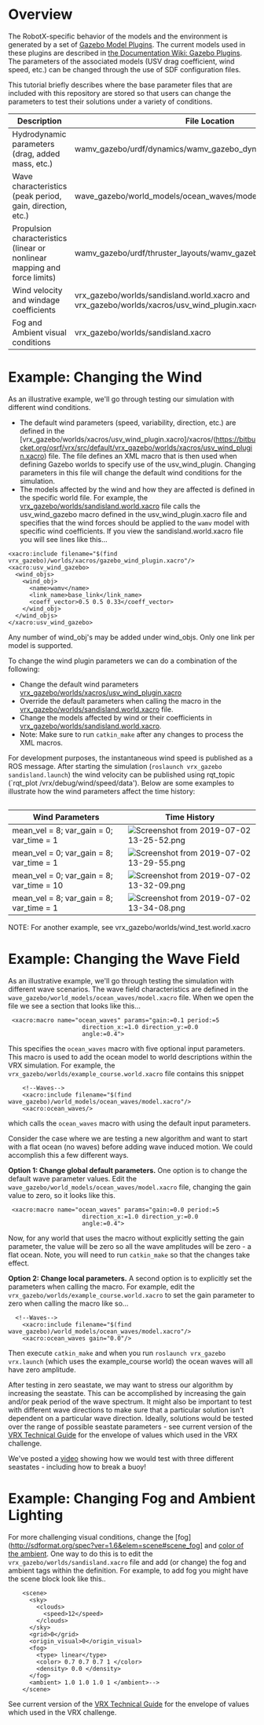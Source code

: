 # Overview #

The RobotX-specific behavior of the models and the environment is generated by a set of [Gazebo Model Plugins](http://gazebosim.org/tutorials?tut=plugins_hello_world).  The current models used in these plugins are described in [the Documentation Wiki: Gazebo Plugins](https://bitbucket.org/osrf/vrx/wiki/VRXGazeboPlugins).  The parameters of the associated models (USV drag coefficient, wind speed, etc.) can be changed through the use of SDF configuration files.

This tutorial briefly describes where the base parameter files that are included with this repository are stored so that users can change the parameters to test their solutions under a variety of conditions.

| Description | File Location | Notes |
|-------------|---------------|------ |
| Hydrodynamic parameters (drag, added mass, etc.) | wamv_gazebo/urdf/dynamics/wamv_gazebo_dynamics_plugin.xacro | Current parameters based on FAU Publication https://doi.org/10.1016/j.oceaneng.2016.09.037 |
| Wave characteristics (peak period, gain, direction, etc.) | wave_gazebo/world_models/ocean_waves/model.xacro | See current version of the [VRX Technical Guide](https://bitbucket.org/osrf/vrx/wiki/documentation) for the envelope of values which used in the VRX challenge. |
| Propulsion characteristics (linear or nonlinear mapping and force limits) | wamv_gazebo/urdf/thruster_layouts/wamv_gazebo_thruster_config.xacro | Nonlinear mapping is based on experimental results from FAU https://doi.org/10.1016/j.oceaneng.2016.09.037 |
| Wind velocity and windage coefficients | vrx_gazebo/worlds/sandisland.world.xacro and vrx_gazebo/worlds/xacros/usv_wind_plugin.xacro | Windage coefficeints from same FAU report https://doi.org/10.1016/j.oceaneng.2016.09.037 |
| Fog and Ambient visual conditions | vrx_gazebo/worlds/sandisland.xacro | See current version of the [VRX Technical Guide](https://bitbucket.org/osrf/vrx/wiki/documentation) for the envelope of values which used in the VRX challenge.


# Example: Changing the Wind #
As an illustrative example, we'll go through testing our simulation with different wind conditions.  

 * The default wind parameters (speed, variability, direction, etc.) are defined in the [vrx_gazebo/worlds/xacros/usv_wind_plugin.xacro]/xacros/(https://bitbucket.org/osrf/vrx/src/default/vrx_gazebo/worlds/xacros/usv_wind_plugin.xacro) file.  The file defines an XML macro that is then used when defining Gazebo worlds to specify use of the usv_wind_plugin.  Changing parameters in this file will change the default wind conditions for the simulation.
 * The models affected by the wind and how they are affected is defined in the specific world file.  For example, the [vrx_gazebo/worlds/sandisland.world.xacro](https://bitbucket.org/osrf/vrx/src/default/vrx_gazebo/worlds/sandisland.world.xacro) file calls the usv_wind_gazebo macro defined in the usv_wind_plugin.xacro file and specifies that the wind forces should be applied to the `wamv` model with specific wind coefficients. If you view the sandisland.world.xacro file you will see lines like this...

```
<xacro:include filename="$(find vrx_gazebo)/worlds/xacros/gazebo_wind_plugin.xacro"/>
<xacro:usv_wind_gazebo>
  <wind_objs>
    <wind_obj>         
      <name>wamv</name>
      <link_name>base_link</link_name>
      <coeff_vector>0.5 0.5 0.33</coeff_vector>
    </wind_obj>
  </wind_objs>
</xacro:usv_wind_gazebo>
```
Any number of wind_obj's may be added under wind_objs. Only one link per model is supported.

To change the wind plugin parameters we can do a combination of the following:

 * Change the default wind parameters [vrx_gazebo/worlds/xacros/usv_wind_plugin.xacro](https://bitbucket.org/osrf/vrx/src/default/vrx_gazebo/worlds/xacros/usv_wind_plugin.xacro)
 * Override the default parameters when calling the macro in the [vrx_gazebo/worlds/sandisland.world.xacro](https://bitbucket.org/osrf/vrx/src/default/vrx_gazebo/worlds/sandisland.world.xacro) file.
 * Change the models affected by wind or their coefficients in [vrx_gazebo/worlds/sandisland.world.xacro](https://bitbucket.org/osrf/vrx/src/default/vrx_gazebo/worlds/sandisland.world.xacro).
 * Note: Make sure to run `catkin_make` after any changes to process the XML macros.

For development purposes, the instantaneous wind speed is published as a ROS message.  After starting the simulation (`roslaunch vrx_gazebo sandisland.launch`) the wind velocity can be published using rqt_topic (`rqt_plot /vrx/debug/wind/speed/data').  Below are some examples to illustrate how the wind parameters affect the time history:

## 
| Wind Parameters | Time History |
|-----------------|--------------|
| mean_vel = 8; var_gain = 0; var_time = 1 | ![Screenshot from 2019-07-02 13-25-52.png](https://bitbucket.org/repo/BgXLzgM/images/4044523634-Screenshot%20from%202019-07-02%2013-25-52.png) |
| mean_vel = 0; var_gain = 8; var_time = 1 | ![Screenshot from 2019-07-02 13-29-55.png](https://bitbucket.org/repo/BgXLzgM/images/1790020888-Screenshot%20from%202019-07-02%2013-29-55.png) |
| mean_vel = 0; var_gain = 8; var_time = 10 | ![Screenshot from 2019-07-02 13-32-09.png](https://bitbucket.org/repo/BgXLzgM/images/2800119210-Screenshot%20from%202019-07-02%2013-32-09.png) |
| mean_vel = 8; var_gain = 8; var_time = 1 | ![Screenshot from 2019-07-02 13-34-08.png](https://bitbucket.org/repo/BgXLzgM/images/1533815556-Screenshot%20from%202019-07-02%2013-34-08.png) |

NOTE: For another example, see vrx_gazebo/worlds/wind_test.world.xacro

# Example: Changing the Wave Field #

As an illustrative example, we'll go through testing the simulation with different wave scenarios.  The wave field characteristics are defined in the `wave_gazebo/world_models/ocean_waves/model.xacro` file.  When we open the file we see a section that looks like this...

```
 <xacro:macro name="ocean_waves" params="gain:=0.1 period:=5
                     direction_x:=1.0 direction_y:=0.0
                     angle:=0.4">
```

This specifies the `ocean_waves` macro with five optional input parameters.  This macro is used to add the ocean model to world descriptions within the VRX simulation.  For example, the `vrx_gazebo/worlds/example_course.world.xacro` file contains this snippet

```
    <!--Waves-->
    <xacro:include filename="$(find wave_gazebo)/world_models/ocean_waves/model.xacro"/>
    <xacro:ocean_waves/>
```

which calls the `ocean_waves` macro with using the default input parameters. 

Consider the case where we are testing a new algorithm and want to start with a flat ocean (no waves) before adding wave induced motion.  We could accomplish this a few different ways.

**Option 1: Change global default parameters.** One option is to change the default wave parameter values.  Edit the `wave_gazebo/world_models/ocean_waves/model.xacro` file, changing the gain value to zero, so it looks like this.  
```
 <xacro:macro name="ocean_waves" params="gain:=0.0 period:=5
                     direction_x:=1.0 direction_y:=0.0
                     angle:=0.4">
```
Now, for any world that uses the macro without explicitly setting the gain parameter, the value will be zero so all the wave amplitudes will be zero - a flat ocean.  Note, you will need to run `catkin_make` so that the changes take effect. 

**Option 2: Change local parameters.**  A second option is to explicitly set the parameters when calling the macro.  For example, edit the `vrx_gazebo/worlds/example_course.world.xacro` to set the gain parameter to zero when calling the macro like so...
```
  <!--Waves-->
    <xacro:include filename="$(find wave_gazebo)/world_models/ocean_waves/model.xacro"/>
    <xacro:ocean_waves gain="0.0"/>
```
Then execute `catkin_make` and when you run `roslaunch vrx_gazebo vrx.launch` (which uses the example_course world) the ocean waves will all have zero amplitude. 

After testing in zero seastate, we may want to stress our algorithm by increasing the seastate.  This can be accomplished by increasing the gain and/or peak period of the wave spectrum.  It might also be important to test with different wave directions to make sure that a particular solution isn't dependent on a particular wave direction.  Ideally, solutions would be tested over the range of possible seastate parameters - see current version of the [VRX Technical Guide](https://bitbucket.org/osrf/vrx/wiki/documentation) for the envelope of values which used in the VRX challenge.

We've posted a [video](https://vimeo.com/257586610) showing how we would test with three different seastates - including how to break a buoy!

# Example: Changing Fog and Ambient Lighting #

For more challenging visual conditions, change the [fog](http://sdformat.org/spec?ver=1.6&elem=scene#scene_fog] and [color of the ambient](http://sdformat.org/spec?ver=1.6&elem=scene#scene_ambient).  One way to do this is to edit the `vrx_gazebo/worlds/sandisland.xacro` file and add (or change) the fog and ambient tags within the <scene> definition.  For example, to add fog you might have the scene block look like this..
```
    <scene>
      <sky>
        <clouds>
          <speed>12</speed>
        </clouds>
      </sky>
      <grid>0</grid>
      <origin_visual>0</origin_visual>
      <fog>
        <type> linear</type>
        <color> 0.7 0.7 0.7 1 </color>
        <density> 0.0 </density>
      </fog>
      <ambient> 1.0 1.0 1.0 1 </ambient>-->
    </scene>
```

See current version of the [VRX Technical Guide](https://bitbucket.org/osrf/vrx/wiki/documentation) for the envelope of values which used in the VRX challenge.